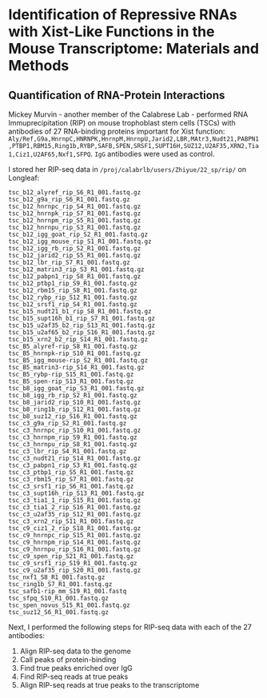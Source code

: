 # Identification of Repressive RNAs with Xist-Like Functions in the Mouse Transcriptome: Materials and Methods

## Quantification of RNA-Protein Interactions
Mickey Murvin - another member of the Calabrese Lab - performed RNA Immuprecipitation (RIP) on mouse trophoblast stem cells (TSCs)  with antibodies of 27 RNA-binding proteins important for Xist function: `Aly/Ref,G9a,HnrnpC,HNRNPK,HnrnpM,HnrnpU,Jarid2,LBR,MAtr3,Nudt21,PABPN1,PTBP1,RBM15,Ring1b,RYBP,SAFB,SPEN,SRSF1,SUPT16H,SUZ12,U2AF35,XRN2,Tia1,Ciz1,U2AF65,Nxf1,SFPQ`. `IgG` antibodies were used as control.

I stored her RIP-seq data in `/proj/calabrlb/users/Zhiyue/22_sp/rip/` on Longleaf:
```
tsc_b12_alyref_rip_S6_R1_001.fastq.gz
tsc_b12_g9a_rip_S6_R1_001.fastq.gz
tsc_b12_hnrnpc_rip_S4_R1_001.fastq.gz
tsc_b12_hnrnpk_rip_S7_R1_001.fastq.gz
tsc_b12_hnrnpm_rip_S5_R1_001.fastq.gz
tsc_b12_hnrnpu_rip_S3_R1_001.fastq.gz
tsc_b12_igg_goat_rip_S2_R1_001.fastq.gz
tsc_b12_igg_mouse_rip_S1_R1_001.fastq.gz
tsc_b12_igg_rb_rip_S2_R1_001.fastq.gz
tsc_b12_jarid2_rip_S5_R1_001.fastq.gz
tsc_b12_lbr_rip_S7_R1_001.fastq.gz
tsc_b12_matrin3_rip_S3_R1_001.fastq.gz
tsc_b12_pabpn1_rip_S8_R1_001.fastq.gz
tsc_b12_ptbp1_rip_S9_R1_001.fastq.gz
tsc_b12_rbm15_rip_S8_R1_001.fastq.gz
tsc_b12_rybp_rip_S12_R1_001.fastq.gz
tsc_b12_srsf1_rip_S4_R1_001.fastq.gz
tsc_b15_nudt21_b1_rip_S8_R1_001.fastq.gz
tsc_b15_supt16h_b1_rip_S7_R1_001.fastq.gz
tsc_b15_u2af35_b2_rip_S13_R1_001.fastq.gz
tsc_b15_u2af65_b2_rip_S16_R1_001.fastq.gz
tsc_b15_xrn2_b2_rip_S14_R1_001.fastq.gz
tsc_B5_alyref-rip_S8_R1_001.fastq.gz
tsc_B5_hnrnpk-rip_S10_R1_001.fastq.gz
tsc_B5_igg_mouse-rip_S2_R1_001.fastq.gz
tsc_B5_matrin3-rip_S14_R1_001.fastq.gz
tsc_B5_rybp-rip_S15_R1_001.fastq.gz
tsc_B5_spen-rip_S13_R1_001.fastq.gz
tsc_b8_igg_goat_rip_S3_R1_001.fastq.gz
tsc_b8_igg_rb_rip_S2_R1_001.fastq.gz
tsc_b8_jarid2_rip_S10_R1_001.fastq.gz
tsc_b8_ring1b_rip_S12_R1_001.fastq.gz
tsc_b8_suz12_rip_S16_R1_001.fastq.gz
tsc_c3_g9a_rip_S2_R1_001.fastq.gz
tsc_c3_hnrnpc_rip_S10_R1_001.fastq.gz
tsc_c3_hnrnpm_rip_S9_R1_001.fastq.gz
tsc_c3_hnrnpu_rip_S8_R1_001.fastq.gz
tsc_c3_lbr_rip_S4_R1_001.fastq.gz
tsc_c3_nudt21_rip_S14_R1_001.fastq.gz
tsc_c3_pabpn1_rip_S3_R1_001.fastq.gz
tsc_c3_ptbp1_rip_S5_R1_001.fastq.gz
tsc_c3_rbm15_rip_S7_R1_001.fastq.gz
tsc_c3_srsf1_rip_S6_R1_001.fastq.gz
tsc_c3_supt16h_rip_S13_R1_001.fastq.gz
tsc_c3_tia1_1_rip_S15_R1_001.fastq.gz
tsc_c3_tia1_2_rip_S16_R1_001.fastq.gz
tsc_c3_u2af35_rip_S12_R1_001.fastq.gz
tsc_c3_xrn2_rip_S11_R1_001.fastq.gz
tsc_c9_ciz1_2_rip_S18_R1_001.fastq.gz
tsc_c9_hnrnpc_rip_S15_R1_001.fastq.gz
tsc_c9_hnrnpm_rip_S14_R1_001.fastq.gz
tsc_c9_hnrnpu_rip_S16_R1_001.fastq.gz
tsc_c9_spen_rip_S21_R1_001.fastq.gz
tsc_c9_srsf1_rip_S19_R1_001.fastq.gz
tsc_c9_u2af35_rip_S20_R1_001.fastq.gz
tsc_nxf1_S8_R1_001.fastq.gz
tsc_ring1b_S7_R1_001.fastq.gz
tsc_safb1-rip_mm_S19_R1_001.fastq
tsc_sfpq_S10_R1_001.fastq.gz
tsc_spen_novus_S15_R1_001.fastq.gz
tsc_suz12_S6_R1_001.fastq.gz
```

Next, I performed the following steps for RIP-seq data with each of the 27 antibodies:
1. Align RIP-seq data to the genome
2. Call peaks of protein-binding
3. Find true peaks enriched over IgG
4. Find RIP-seq reads at true peaks
5. Align RIP-seq reads at true peaks to the transcriptome



